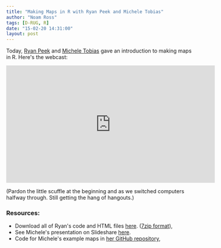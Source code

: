 ```yaml
---
title: "Making Maps in R with Ryan Peek and Michele Tobias"
author: "Noam Ross"
tags: [D-RUG, R]
date: "15-02-20 14:31:00"
layout: post
--- 
```


Today, [Ryan Peek](http://ucdavis.academia.edu/RyanPeek) and [Michele Tobias](https://sites.google.com/site/mtobiasresearch/) gave an introduction to making maps in R. Here's the webcast:

<iframe width="560" height="315" src="http://www.youtube.com/embed/7wNkCeE9SCU" frameborder="0" allowfullscreen></iframe>

(Pardon the little scuffle at the beginning and as we switched computers halfway through. Still getting the hang of hangouts.)

### Resources:

-   Download all of Ryan's code and HTML files [here](/makingmaps.7z). ([7zip format](http://www.7-zip.org/)), 
-   See Michele's presentation on Slideshare [here](http://www.slideshare.net/MicheleTobias/leafletr).
-   Code for Michele's example maps in [her GitHub repository](https://github.com/MicheleTobias/maps),
